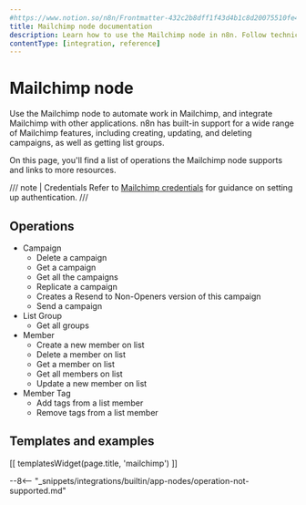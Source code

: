 ```yaml
---
#https://www.notion.so/n8n/Frontmatter-432c2b8dff1f43d4b1c8d20075510fe4
title: Mailchimp node documentation
description: Learn how to use the Mailchimp node in n8n. Follow technical documentation to integrate Mailchimp node into your workflows.
contentType: [integration, reference]
---
```


# Mailchimp node

Use the Mailchimp node to automate work in Mailchimp, and integrate Mailchimp with other applications. n8n has built-in support for a wide range of Mailchimp features, including creating, updating, and deleting campaigns, as well as getting list groups. 

On this page, you'll find a list of operations the Mailchimp node supports and links to more resources.

/// note | Credentials
Refer to [Mailchimp credentials](/integrations/builtin/credentials/mailchimp.md) for guidance on setting up authentication. 
///

## Operations

* Campaign
    * Delete a campaign
    * Get a campaign
    * Get all the campaigns
    * Replicate a campaign
    * Creates a Resend to Non-Openers version of this campaign
    * Send a campaign
* List Group
    * Get all groups
* Member
    * Create a new member on list
    * Delete a member on list
    * Get a member on list
    * Get all members on list
    * Update a new member on list
* Member Tag
    * Add tags from a list member
    * Remove tags from a list member

## Templates and examples

<!-- see https://www.notion.so/n8n/Pull-in-templates-for-the-integrations-pages-37c716837b804d30a33b47475f6e3780 -->
[[ templatesWidget(page.title, 'mailchimp') ]]

--8<-- "_snippets/integrations/builtin/app-nodes/operation-not-supported.md"
